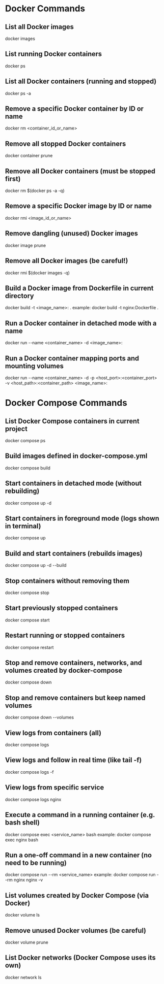 # Docker Commands

## List all Docker images
docker images

## List running Docker containers
docker ps

## List all Docker containers (running and stopped)
docker ps -a

## Remove a specific Docker container by ID or name
docker rm <container_id_or_name>

## Remove all stopped Docker containers
docker container prune

## Remove all Docker containers (must be stopped first)
docker rm $(docker ps -a -q)

## Remove a specific Docker image by ID or name
docker rmi <image_id_or_name>

## Remove dangling (unused) Docker images
docker image prune

## Remove all Docker images (be careful!)
docker rmi $(docker images -q)

## Build a Docker image from Dockerfile in current directory
docker build -t <image_name>:<tag> .
	example: docker build -t nginx:Dockerfile .

## Run a Docker container in detached mode with a name
docker run --name <container_name> -d <image_name>:<tag>

## Run a Docker container mapping ports and mounting volumes
docker run --name <container_name> -d -p <host_port>:<container_port> -v <host_path>:<container_path> <image_name>:<tag>

# Docker Compose Commands

## List Docker Compose containers in current project
docker compose ps

## Build images defined in docker-compose.yml
docker compose build

## Start containers in detached mode (without rebuilding)
docker compose up -d

## Start containers in foreground mode (logs shown in terminal)
docker compose up

## Build and start containers (rebuilds images)
docker compose up -d --build

## Stop containers without removing them
docker compose stop

## Start previously stopped containers
docker compose start

## Restart running or stopped containers
docker compose restart

## Stop and remove containers, networks, and volumes created by docker-compose
docker compose down

## Stop and remove containers but keep named volumes
docker compose down --volumes

## View logs from containers (all)
docker compose logs

## View logs and follow in real time (like tail -f)
docker compose logs -f

## View logs from specific service
docker compose logs nginx

## Execute a command in a running container (e.g. bash shell)
docker compose exec <service_name> bash
	example: docker compose exec nginx bash

## Run a one-off command in a new container (no need to be running)
docker compose run --rm <service_name> <command>
	example: docker compose run --rm nginx nginx -v

## List volumes created by Docker Compose (via Docker)
docker volume ls

## Remove unused Docker volumes (be careful)
docker volume prune

## List Docker networks (Docker Compose uses its own)
docker network ls

